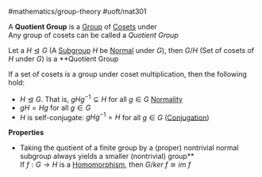 #mathematics/group-theory #uoft/mat301 

A **Quotient Group** is a [Group](Group.md) of [Cosets](Coset.md) under [](Coset.md#^69cd89|Coset%20Multiplication)  
	Any group of cosets can be called a *Quotient Group*

Let a $H\trianglelefteq G$ (A [Subgroup](Subgroup.md) $H$ be [Normal](../MAT235%20Notes/Normal.md) under $G$), then $G/H$ (Set of cosets of $H$ under $G$) is a **Quotient Group

If a set of cosets is a group under coset multiplication, then the following hold:
- $H\trianglelefteq G$. That is, $gHg^{-1}\subseteq H$ for all $g\in G$ [Normality](../MAT235%20Notes/Normal.md)
- $gH = Hg$ for all $g\in G$
- $H$ is self-conjugate: $gHg^{-1}=H$ for all $g\in G$ ([Conjugation](Conjugation.md))

**Properties**
- Taking the quotient of a finite group by a (proper) nontrivial normal subgroup always yields a smaller (nontrivial) group**  
	If $f:G\to H$ is a [Homomorphism](Homomorphism.md), then $G /ker \ f \cong im \ f$